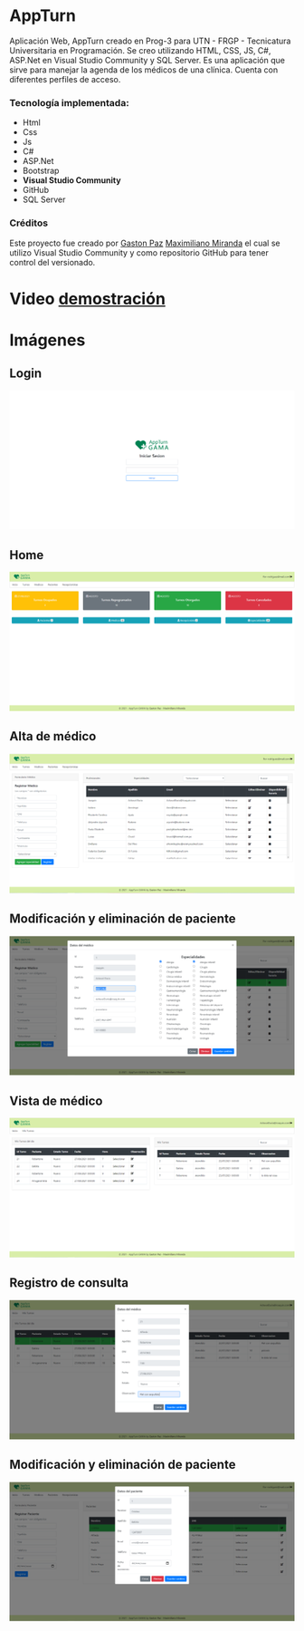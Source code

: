 # AppTurn

Aplicación Web, AppTurn creado en Prog-3 para UTN - FRGP - Tecnicatura Universitaria en Programación.
Se creo utilizando HTML, CSS, JS, C#, ASP.Net en Visual Studio Community y SQL Server.
Es una aplicación que sirve para manejar la agenda de los médicos de una clínica. Cuenta con diferentes perfiles de acceso.

### Tecnología implementada:

- Html
- Css
- Js
- C#
- ASP.Net
- Bootstrap
- **Visual Studio Community**
- GitHub
- SQL Server


### Créditos

Este proyecto fue creado por [Gaston Paz](https://github.com/Gaston-Paz) [Maximiliano Miranda](https://github.com/Maxi-rpc) el cual se utilizo Visual Studio Community y como repositorio GitHub para tener control del versionado.

# Video [demostración](https://youtu.be/HtUX5SUg114)

# Imágenes

## Login

![menu](/readme/Login.png)

## Home

![menu](/readme/Home.png)

## Alta de médico

![menu](/readme/Alta.png)

## Modificación y eliminación de paciente

![menu](/readme/ModificacionMedico.png)

## Vista de médico

![menu](/readme/VistaMedico.png)

## Registro de consulta

![menu](/readme/Registro.png)

## Modificación y eliminación de paciente

![menu](/readme/Modificacion.png)

